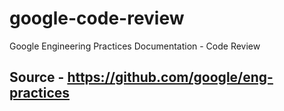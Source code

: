 # google-code-review
Google Engineering Practices Documentation - Code Review

## Source - https://github.com/google/eng-practices

